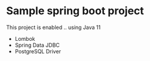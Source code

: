 # Sample spring boot project

This project is enabled .. using Java 11

- Lombok
- Spring Data JDBC
- PostgreSQL Driver
